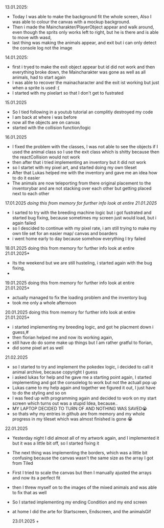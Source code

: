 13.01.2025:
+ Today I was able to make the background fit the whole screen, Also I was able to colour the canvas with a mockup background.
+ Then i made the Maincharakter/PlayerObject appear and walk around, even though the sprits only works left to right, but he is there and is able to move with wasd,
+ last thing was making the animals appear, and exit but i can only detect the console log not the image

14.01.2025:
+ first i tryed to make the exit object appear but id did not work and then everything broke down, the Maincharakter was gone as well as all animals, had to start again
+ I was able to recover the mainacharacter and the exit ist working but just when a sprite is used :(
+ I started with my pixelart so that I don't get to fustrated

15.01.2025
+ So I tied following in a youtub tutorial an complitly destroyed my code
+ I am back at where i was before
+ now all the objects are on canvas
+ started with the collision function/logic

16.01.2025
+ I fixed the problem with the classes, I was not able to see the objects if I used the animal class so I use the exit class which is shitty because then the reactCollision would not work
+ then after that i tried implementing an inventory but it did not work
+ so I startet with my pixel art, and started doing my own tileset
+ After that Lukas helped me with the inventory and gave me an idea how to do it easier
+ The animals are now teleporting from there original placement to the inventorybar and are not stacking over each other but getting placed next to each other

17.01.2025 *doing this from memory for further info look at entire 21.01.2025*
+ I sarted to try with the breeding machine logic but i got fustrated and started bug fixing, because sometimes my screen just would load, but i again failed
+ so I descided to continue with my pixel rate, i am still trying to make my own tile set for an easier map/ canvas and boarders
+ i went home early to day because somehow everything I try failed

18.01.2025 doing this from memory for further info look at entire 21.01.2025*
+ Its the weekend but we are still husteling, i started again with the bug fixing, 
+ 

19.01.2025 doing this from memory for further info look at entire 21.01.2025*
+ actually managed to fix the loading problem and the inventory bug
+ took me only a whole afternoon

20.01.2025 doing this from memory for further info look at entire 21.01.2025*
+ i started implementing my breeding logic, and got he placment down i guess,#
+ then florian helped me and now its working again,
+ still have do do some make up things but I am rather gratful to florian,
+ did some pixel art as well

21.02.2025
+ so I started to try and implement the pokedex logic, i decided to call it animal archive, because copyright I guess
+ i asked lukas for help and he gave me a starting point again, I started implementing and got the consolelog to work but not the actuall pop up
+ Lukas came to my help again and together we figured it out, I just have to do the styling and so on
+ I was feed up with programming again and decided to work on my start screen which turns out was a stupid Idea, because..
+ MY LAPTOP DECIDED TO TURN OF AND NOTHING WAS SAVED😭
+ so thats why my entries in github are from memory and my whole progress in my tileset which was almost finished is gone 😭

22.01.2025
+ Yesterday  night I did almost all of my artwork again, and I implemented it but it was a little bit off, so I started fixing it
+ The next thing was implementing the borders, which was a little bit confusing because the canvas wasn't the same size as the array I got from Tiled
+ First I tried to scale the canvas but then I manually ajusted the arrays and now its a perfect fit
+ then I threw myself on to the images of the mixed animals and was able to fix that as well
+ So I started implementing my ending Condition and my end screen
+ at home I did the arte for Startscreen, Endscreen, and the animalsGif

  23.01.2025
  +
  

